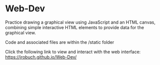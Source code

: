 # Web-Dev
Practice drawing a graphical view using JavaScript and 
an HTML canvas, combining simple interactive HTML elements to provide data for the 
graphical view. 

Code and associated files are within the /static folder

Click the following link to view and interact with the web interface: https://jrobuch.github.io/Web-Dev/
